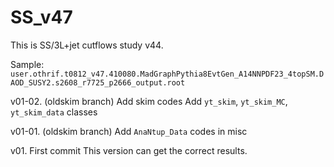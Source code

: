 # SS_v47
This is SS/3L+jet cutflows study v44.

Sample:
`user.othrif.t0812_v47.410080.MadGraphPythia8EvtGen_A14NNPDF23_4topSM.DAOD_SUSY2.s2608_r7725_p2666_output.root`

v01-02. (oldskim branch) Add skim codes
Add `yt_skim`, `yt_skim_MC`, `yt_skim_data` classes

v01-01. (oldskim branch) Add `AnaNtup_Data` codes in misc

v01. First commit
This version can get the correct results.
